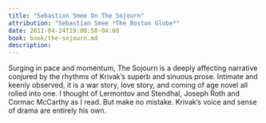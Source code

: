 ```yaml
---
title: "Sebastion Smee On The Sojourn"
attribution: "Sebastian Smee *The Boston Globe*"
date: 2011-04-24T19:00:58-04:00
book: book/the-sojourn.md
description:
---
```

Surging in pace and momentum, The Sojourn is a deeply affecting narrative conjured by the rhythms of Krivak’s superb and sinuous prose. Intimate and keenly observed, it is a war story, love story, and coming of age novel all rolled into one. I thought of Lermontov and Stendhal, Joseph Roth and Cormac McCarthy as I read. But make no mistake. Krivak’s voice and sense of drama are entirely his own.
